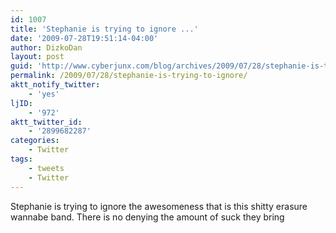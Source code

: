 ```yaml
---
id: 1007
title: 'Stephanie is trying to ignore ...'
date: '2009-07-28T19:51:14-04:00'
author: DizkoDan
layout: post
guid: 'http://www.cyberjunx.com/blog/archives/2009/07/28/stephanie-is-trying-to-ignore/'
permalink: /2009/07/28/stephanie-is-trying-to-ignore/
aktt_notify_twitter:
    - 'yes'
ljID:
    - '972'
aktt_twitter_id:
    - '2899682287'
categories:
    - Twitter
tags:
    - tweets
    - Twitter
---
```


Stephanie is trying to ignore the awesomeness that is this shitty erasure wannabe band. There is no denying the amount of suck they bring